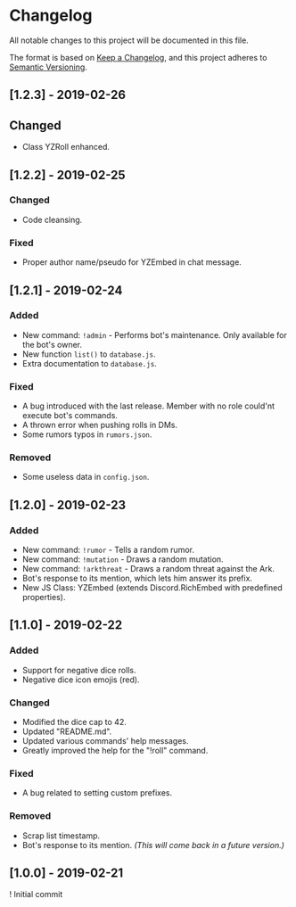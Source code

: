 # Changelog
All notable changes to this project will be documented in this file.

The format is based on [Keep a Changelog](https://keepachangelog.com/en/1.0.0/),
and this project adheres to [Semantic Versioning](https://semver.org/spec/v2.0.0.html).

## [1.2.3] - 2019-02-26
## Changed
- Class YZRoll enhanced.

## [1.2.2] - 2019-02-25
### Changed
- Code cleansing.

### Fixed
- Proper author name/pseudo for YZEmbed in chat message.

## [1.2.1] - 2019-02-24
### Added
- New command: `!admin` - Performs bot's maintenance. Only available for the bot's owner.
- New function `list()` to `database.js`.
- Extra documentation to `database.js`.

### Fixed
- A bug introduced with the last release. Member with no role could'nt execute bot's commands.
- A thrown error when pushing rolls in DMs.
- Some rumors typos in `rumors.json`.

### Removed
- Some useless data in `config.json`.

## [1.2.0] - 2019-02-23
### Added
- New command: `!rumor` - Tells a random rumor.
- New command: `!mutation` - Draws a random mutation.
- New command: `!arkthreat` - Draws a random threat against the Ark.
- Bot's response to its mention, which lets him answer its prefix.
- New JS Class: YZEmbed (extends Discord.RichEmbed with predefined properties).

## [1.1.0] - 2019-02-22
### Added
- Support for negative dice rolls.
- Negative dice icon emojis (red).

### Changed
- Modified the dice cap to 42.
- Updated "README.md".
- Updated various commands' help messages.
- Greatly improved the help for the "!roll" command.

### Fixed
- A bug related to setting custom prefixes.

### Removed
- Scrap list timestamp.
- Bot's response to its mention. *(This will come back in a future version.)*

## [1.0.0] - 2019-02-21
! Initial commit